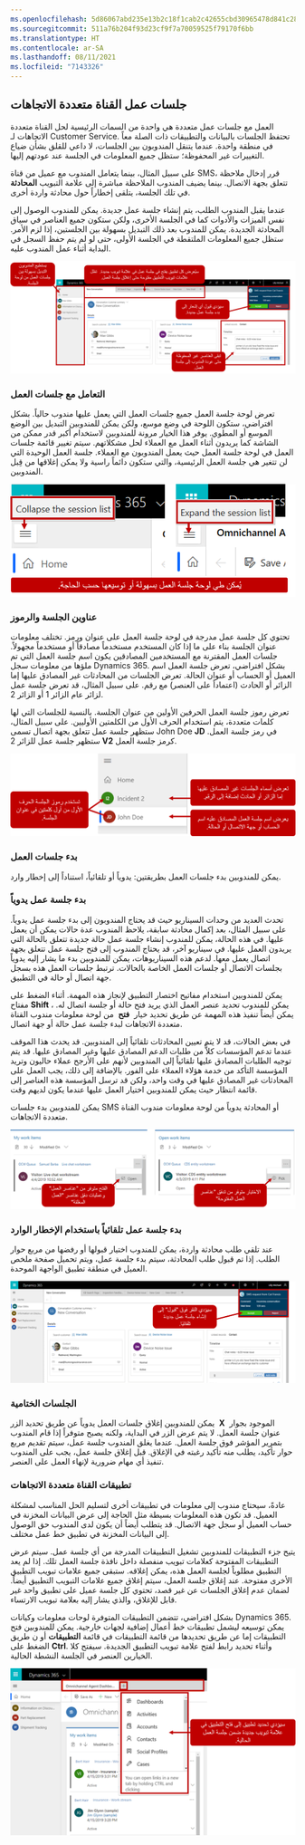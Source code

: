 ```yaml
---
ms.openlocfilehash: 5d86067abd235e13b2c18f1cab2c42655cbd30965478d841c28113bb0d95b3b7
ms.sourcegitcommit: 511a76b204f93d23cf9f7a70059525f79170f6bb
ms.translationtype: HT
ms.contentlocale: ar-SA
ms.lasthandoff: 08/11/2021
ms.locfileid: "7143326"
---
```

## <a name="omnichannel-sessions"></a>جلسات عمل القناة متعددة الاتجاهات

العمل مع جلسات عمل متعددة هي واحدة من السمات الرئيسية لحل القناة متعددة الاتجاهات لـ Customer Service. تحتفظ الجلسات بالبيانات والتطبيقات ذات الصلة معاً في منطقة واحدة. عندما يتنقل المندوبون بين الجلسات، لا داعي للقلق بشأن ضياع التغييرات غير المحفوظة؛ ستظل جميع المعلومات في الجلسة عند عودتهم إليها.

على سبيل المثال، بينما يتعامل المندوب مع عميل من قناة SMS، قرر إدخال ملاحظة تتعلق بجهة الاتصال. بينما يضيف المندوب الملاحظة مباشرة إلى علامة التبويب **المحادثة** في تلك الجلسة، يتلقى إخطاراً حول محادثة واردة أخرى.

عندما يقبل المندوب الطلب، يتم إنشاء جلسة عمل جديدة. يمكن للمندوب الوصول إلى نفس الميزات والأدوات كما في الجلسة الأخرى، ولكن ستكون جميع العناصر في سياق المحادثة الجديدة. يمكن للمندوب بعد ذلك التبديل بسهولة بين الجلستين، إذا لزم الأمر. ستظل جميع المعلومات الملتقطة في الجلسة الأولى، حتى لو لم يتم حفظ السجل في البداية أثناء عمل المندوب عليه.

![لقطة شاشة للجلسة الجديدة التي تم إنشاؤها باستخدام ميزات مميزة.](../media/new-session-created.png)

### <a name="working-with-sessions"></a>التعامل مع جلسات العمل

تعرض لوحة جلسة العمل جميع جلسات العمل التي يعمل عليها مندوب حالياً. بشكل افتراضي، ستكون اللوحة في وضع موسع، ولكن يمكن للمندوبين التبديل بين الوضع الموسع أو المطوي. يوفر هذا الخيار مرونة للمندوبين لاستخدام أكبر قدر ممكن من الشاشة كما يريدون أثناء العمل مع العملاء لحل مشكلاتهم. سيتم تغيير قائمة جلسات العمل في لوحة جلسة العمل حيث يعمل المندوبون مع العملاء. جلسة العمل الوحيدة التي لن تتغير هي جلسة العمل الرئيسية، والتي ستكون دائماً راسية ولا يمكن إغلاقها من قِبل المندوبين.

![لقطة شاشة للوحة جلسة العمل مع تمييز الميزات.](../media/session-panel.png)

### <a name="session-titles-and-icons"></a>عناوين الجلسة والرموز

تحتوي كل جلسة عمل مدرجة في لوحة جلسة العمل على عنوان ورمز. تختلف معلومات عنوان الجلسة بناء على ما إذا كان المستخدم مستخدماً مصادقاً أو مستخدماً مجهولاً. جلسات العمل المقترنة مع المستخدمين المصادقين يكون اسم جلسة العمل التي تم ملؤها من معلومات سجل Dynamics 365. بشكل افتراضي، تعرض جلسة العمل اسم العميل أو الحساب أو عنوان الحالة. تعرض الجلسات من المحادثات غير المصادق عليها إما الزائر أو الحادث (اعتماداً على العنصر) مع رقم. على سبيل المثال، قد تعرض جلسة عمل لزائر عام الزائر 1 أو الزائر 2.

تعرض رموز جلسة العمل الحرفين الأولين من عنوان الجلسة. بالنسبة للجلسات التي لها كلمات متعددة، يتم استخدام الحرف الأول من الكلمتين الأوليين. على سبيل المثال، ستظهر جلسة عمل تتعلق بجهة اتصال تسمى John Doe **JD** في رمز جلسة العمل. ستظهر جلسة عمل للزائر 2 **V2** كرمز جلسة العمل.

![لقطة شاشة لرموز الجلسة للجلسات غير المصادق عليها والمصادق عليها.](../media/session-icons.png)

### <a name="starting-sessions"></a>بدء جلسات العمل

يمكن للمندوبين بدء جلسات العمل بطريقتين: يدوياً أو تلقائياً، استناداً إلى إخطار وارد.

### <a name="manually-start-a-session"></a>بدء جلسة عمل يدوياً

تحدث العديد من وحدات السيناريو حيث قد يحتاج المندوبون إلى بدء جلسة عمل يدوياً. على سبيل المثال، بعد إكمال محادثة سابقة، يلاحظ المندوب عدة حالات يمكن أن يعمل عليها. في هذه الحالة، يمكن للمندوب إنشاء جلسة عمل حالة جديدة تتعلق بالحالة التي يريدون العمل عليها. في سيناريو آخر، قد يحتاج المندوب إلى فتح جلسة عمل تتعلق بجهة اتصال يعمل معها. لدعم هذه السيناريوهات، يمكن للمندوبين بدء ما يشار إليه يدوياً بجلسات الاتصال أو جلسات العمل الخاصة بالحالات. ترتبط جلسات العمل هذه بسجل جهة اتصال أو حالة في التطبيق. 

يمكن للمندوبين استخدام مفاتيح اختصار التطبيق لإنجاز هذه المهمة. أثناء الضغط على مفتاح **Shift** ، يمكن للمندوب تحديد عنصر العمل الذي يريد فتح حالة أو جلسة اتصال له. يمكن أيضاً تنفيذ هذه المهمة عن طريق تحديد خيار  **فتح**  من لوحة معلومات مندوب القناة متعددة الاتجاهات لبدء جلسة عمل حالة أو جهة اتصال.

في بعض الحالات، قد لا يتم تعيين المحادثات تلقائياً إلى المندوبين. قد يحدث هذا الموقف عندما تدعم المؤسسات كلاًّ من طلبات الدعم المصادق عليها وغير المصادق عليها. قد يتم توجيه الطلبات المصادق عليها تلقائياً إلى المندوبين لأنهم على الأرجح عملاء حاليون وتريد المؤسسة التأكد من خدمة هؤلاء العملاء على الفور. بالإضافة إلى ذلك، يجب العمل على المحادثات غير المصادق عليها في وقت واحد، ولكن قد ترسل المؤسسة هذه العناصر إلى قائمة انتظار حيث يمكن للمندوبين اختيار العمل عليها عندما يكون لديهم وقت. 

يمكن للمندوبين بدء جلسات SMS أو المحادثة يدوياً من لوحة معلومات مندوب القناة متعددة الاتجاهات.

![لقطة شاشة لميزتي الفتح والاختيار لعناصر العمل.](../media/my-work-items.png)

### <a name="automatically-start-a-session-by-using-the-incoming-notification"></a>بدء جلسة عمل تلقائياً باستخدام الإخطار الوارد

عند تلقي طلب محادثة واردة، يمكن للمندوب اختيار قبولها أو رفضها من مربع حوار الطلب. إذا تم قبول طلب المحادثة، سيتم بدء جلسة عمل، ويتم تحميل صفحة ملخص العميل في منطقة تطبيق الواجهة الموحدة.

![لقطة شاشة لزر قبول في نافذة طلب SMS.](../media/clicking-accept.png)

### <a name="closing-sessions"></a>الجلسات الختامية

يمكن للمندوبين إغلاق جلسات العمل يدوياً عن طريق تحديد الزر  **X**  الموجود بجوار عنوان جلسة العمل. لا يتم عرض الزر في البداية، ولكنه يصبح متوفراً إذا قام المندوب بتمرير المؤشر فوق جلسة العمل. عندما يغلق المندوب جلسة عمل، سيتم تقديم مربع حوار تأكيد، يطلب منه تأكيد رغبته في الإغلاق. قبل إغلاق جلسة عمل، يجب على المندوب تنفيذ أي مهام ضرورية لإنهاء العمل على العنصر.

### <a name="omnichannel-applications"></a>تطبيقات القناة متعددة الاتجاهات

عادةً، سيحتاج مندوب إلى معلومات في تطبيقات أخرى لتسليم الحل المناسب لمشكلة العميل. قد تكون هذه المعلومات بسيطة مثل الحاجة إلى عرض البيانات المخزنة في حساب العميل أو سجل جهة الاتصال. قد يتطلب أيضاً أن يكون لدى المندوب حق الوصول إلى البيانات المخزنة في تطبيق خط عمل مختلف.

يتيح جزء التطبيقات للمندوبين تشغيل التطبيقات المدرجة من أي جلسة عمل. سيتم عرض التطبيقات المفتوحة كعلامات تبويب منفصلة داخل نافذة جلسة العمل تلك. إذا لم يعد التطبيق مطلوباً لجلسة العمل هذه، يمكن إغلاقه. ستبقى جميع علامات تبويب التطبيق الأخرى مفتوحة.
عند إغلاق جلسة العمل، سيتم إغلاق جميع علامات التبويب التطبيق أيضاً. لضمان عدم إغلاق الجلسات عن غير قصد، تحتوي كل جلسة عميل على تطبيق واحد غير قابل للإغلاق، والذي يشار إليه بعلامة تبويب الارتساء.

بشكل افتراضي، تتضمن التطبيقات المتوفرة لوحات معلومات وكيانات Dynamics 365. يمكن توسيعه ليشمل تطبيقات خط أعمال إضافية لجهات خارجية. يمكن للمندوبين فتح التطبيقات إما عن طريق تحديدها من قائمة التطبيقات في قائمة **التطبيقات** أو ن طريق الضغط على **Ctrl**. وأثناء تحديد رابط لفتح علامة تبويب التطبيق الجديدة. سيفتح كلا الخيارين العنصر في الجلسة النشطة الحالية.

![لقطة شاشة لوحة معلومات مندوب القناة متعددة الاتجاهات مع القائمة المنسدلة +.](../media/open-application.png)